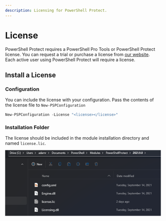 ```yaml
---
description: Licensing for PowerShell Protect.
---
```


# License

PowerShell Protect requires a PowerShell Pro Tools or PowerShell Protect license. You can request a trial or purchase a license from [our website](https://www.ironmansoftware.com). Each active user using PowerShell Protect will require a license.&#x20;

## Install a License

### Configuration&#x20;

You can include the license with your configuration. Pass the contents of the license file to `New-PSPConfiguration`

```powershell
New-PSPConfiguration -License "<license></license>"
```

### Installation Folder

The license should be included in the module installation directory and named `license.lic`.&#x20;

![](<../../.gitbook/assets/image (82).png>)

